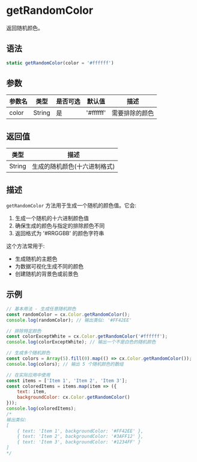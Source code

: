 # getRandomColor

返回随机颜色。

## 语法

```javascript
static getRandomColor(color = '#ffffff')
```

## 参数

| 参数名 | 类型 | 是否可选 | 默认值 | 描述 |
|--------|------|----------|---------|------|
| color | String | 是 | '#ffffff' | 需要排除的颜色 |

## 返回值

| 类型 | 描述 |
|------|------|
| String | 生成的随机颜色(十六进制格式) |

## 描述

`getRandomColor` 方法用于生成一个随机的颜色值。它会:

1. 生成一个随机的十六进制颜色值
2. 确保生成的颜色与指定的排除颜色不同
3. 返回格式为 '#RRGGBB' 的颜色字符串

这个方法常用于:
- 生成随机的主题色
- 为数据可视化生成不同的颜色
- 创建随机的背景色或前景色

## 示例

```javascript
// 基本用法 - 生成任意随机颜色
const randomColor = cx.Color.getRandomColor();
console.log(randomColor); // 输出类似: '#FF42EE'

// 排除特定颜色
const colorExceptWhite = cx.Color.getRandomColor('#ffffff');
console.log(colorExceptWhite); // 输出一个不是白色的随机颜色

// 生成多个随机颜色
const colors = Array(5).fill(0).map(() => cx.Color.getRandomColor());
console.log(colors); // 输出 5 个随机颜色的数组

// 在实际应用中使用
const items = ['Item 1', 'Item 2', 'Item 3'];
const coloredItems = items.map(item => ({
    text: item,
    backgroundColor: cx.Color.getRandomColor()
}));
console.log(coloredItems);
/*
输出类似:
[
    { text: 'Item 1', backgroundColor: '#FF42EE' },
    { text: 'Item 2', backgroundColor: '#3AFF12' },
    { text: 'Item 3', backgroundColor: '#1234FF' }
]
*/
``` 